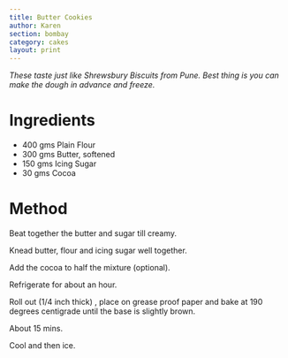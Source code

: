 ```yaml
---
title: Butter Cookies
author: Karen
section: bombay
category: cakes
layout: print
---
```

_These taste just like Shrewsbury Biscuits from Pune. Best thing is you can make the dough in advance and freeze._


# Ingredients
* 400 gms Plain Flour
* 300 gms Butter, softened
* 150 gms Icing Sugar
* 30 gms Cocoa


# Method

Beat together the butter and sugar till creamy.

Knead butter, flour and icing sugar well together.

Add the cocoa to half the mixture (optional).

Refrigerate for about an hour.

Roll out (1/4 inch thick) , place on grease proof paper and bake at 190 degrees centigrade until the base 
is slightly brown.

About 15 mins.

Cool and then ice.
 
